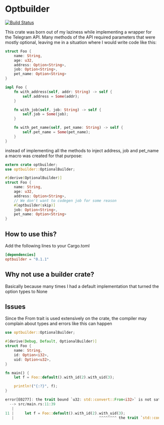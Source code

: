 # Optbuilder
[![Build Status](https://travis-ci.org/aaneto/optbuilder.svg?branch=master)](https://travis-ci.org/aaneto/optbuilder)

This crate was born out of my laziness while implementing a wrapper for the Telegram API. Many methods of the API required parameters that were mostly optional, leaving me in a situation where I would write code like this:

```rust
struct Foo {
    name: String,
    age: u32,
    address: Option<String>,
    job: Option<String>,
    pet_name: Option<String>
}

impl Foo {
    fn with_address(self, addr: String) -> self {
        self.address = Some(addr);
    }

    fn with_job(self, job: String) -> self {
        self.job = Some(job);
    }

    fn with_pet_name(self, pet_name: String) -> self {
        self.pet_name = Some(pet_name);
    }
}
```

instead of implementing all the methods to inject address, job and pet_name a macro was created for that purpose:

```rust
extern crate optbuilder;
use optbuilder::OptionalBuilder;

#[derive(OptionalBuilder)]
struct Foo {
    name: String,
    age: u32,
    address: Option<String>,
    // We don't want to codegen job for some reason
    #[optbuilder(skip)]
    job: Option<String>,
    pet_name: Option<String>
}
```

## How to use this?

Add the following lines to your Cargo.toml
```toml
[dependencies]
optbuilder = "0.1.1"
```

## Why not use a builder crate?

Basically because many times I had a default implementation that turned the option types to None

## Issues

Since the From trait is used extensively on the crate, the compiler may complain about types and errors like this can happen

```rust
use optbuilder::OptionalBuilder;

#[derive(Debug, Default, OptionalBuilder)]
struct Foo {
    name: String,
    id: Option<i32>,
    uid: Option<u32>,
}

fn main() {
    let f = Foo::default().with_id(2).with_uid(3);

    println!("{:?}", f);
}

error[E0277]: the trait bound `u32: std::convert::From<i32>` is not satisfied
  --> src/main.rs:11:39
   |
11 |     let f = Foo::default().with_id(2).with_uid(3);
   |                                       ^^^^^^^^ the trait `std::convert::From<i32>` is not implemented for `u32`
```
